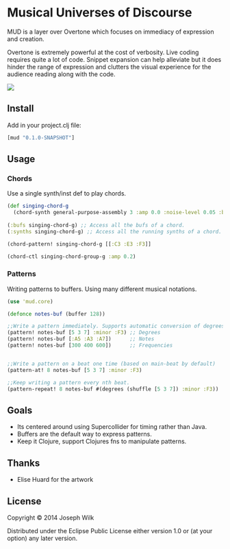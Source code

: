 # Musical Universes of Discourse

MUD is a layer over Overtone which focuses on immediacy of expression and creation.

Overtone is extremely powerful at the cost of verbosity. Live coding requires quite a lot of code.
Snippet expansion can help alleviate but it does hinder the range of expression and clutters the visual
experience for the audience reading along with the code.

![](http://s30.postimg.org/6gdpkl2g1/piglet_color.png)

## Install

Add in your project.clj file:

```clojure
[mud "0.1.0-SNAPSHOT"]
```

## Usage

### Chords

Use a single synth/inst def to play chords.

```clojure
(def singing-chord-g
  (chord-synth general-purpose-assembly 3 :amp 0.0 :noise-level 0.05 :beat-trg-bus (:beat time/beat-1th) :beat-bus (:count time/beat-1th) :attack 0.1 :release 0.1))
  
(:bufs singing-chord-g) ;; Access all the bufs of a chord.
(:synths singing-chord-g) ;; Access all the running synths of a chord.

(chord-pattern! singing-chord-g [[:C3 :E3 :F3]]

(chord-ctl singing-chord-group-g :amp 0.2)
```

### Patterns

Writing patterns to buffers. Using many different musical notations.

```clojure
(use 'mud.core)

(defonce notes-buf (buffer 128))

;;Write a pattern immediately. Supports automatic conversion of degrees or notes.
(pattern! notes-buf [5 3 7] :minor :F3) ;; Degrees
(pattern! notes-buf [:A5 :A3 :A7])      ;; Notes
(pattern! notes-buf [300 400 600])      ;; Frequencies


;;Write a pattern on a beat one time (based on main-beat by default)
(pattern-at! 8 notes-buf [5 3 7] :minor :F3)

;;Keep writing a pattern every nth beat.
(pattern-repeat! 8 notes-buf #(degrees (shuffle [5 3 7]) :minor :F3))
```

## Goals

* Its centered around using Supercollider for timing rather than Java.
* Buffers are the default way to express patterns.
* Keep it Clojure, support Clojures fns to manipulate patterns.

## Thanks

* Elise Huard for the artwork

## License

Copyright © 2014 Joseph Wilk

Distributed under the Eclipse Public License either version 1.0 or (at
your option) any later version.
